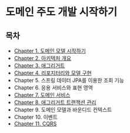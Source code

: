 # 도메인 주도 개발 시작하기

## 목차
- [Chapter 1. 도메인 모델 시작하기](./contents/chapter01.md)
- [Chapter 2. 아키텍처 개요](./contents/chapter02.md)
- [Chapter 3. 애그리거트](./contents/chapter03.md)
- [Chapter 4. 리포지터리와 모델 구현](./contents/chapter04.md)
- Chapter 5. 스프링 데이터 JPA를 이용한 조회 기능
- Chapter 6. 응용 서비스와 표현 영역
- [Chapter 7. 도메인 서비스](./contents/chapter07.md)
- [Chapter 8. 애그리거트 트랜잭션 관리](./contents/chapter08.md)
- Chapter 9. 도메인 모델과 바운디드 컨텍스트
- Chapter 10. 이벤트
- [Chapter 11. CQRS](./contents/chapter11.md)